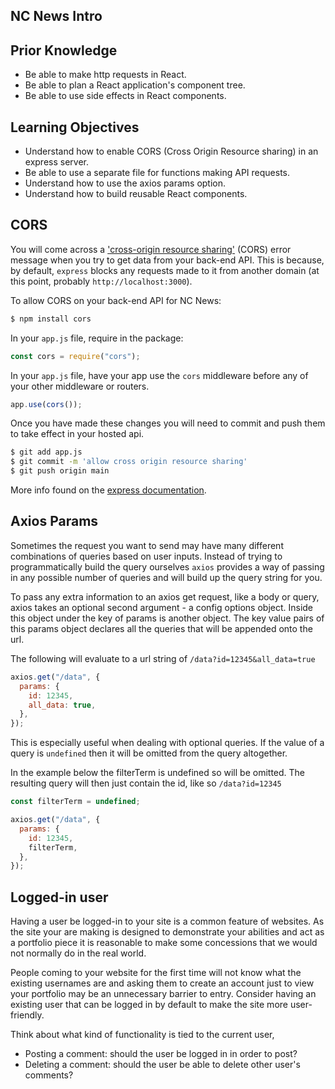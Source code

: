 ## NC News Intro

## Prior Knowledge

- Be able to make http requests in React.
- Be able to plan a React application's component tree.
- Be able to use side effects in React components.

## Learning Objectives

- Understand how to enable CORS (Cross Origin Resource sharing) in an express server.
- Be able to use a separate file for functions making API requests.
- Understand how to use the axios params option.
- Understand how to build reusable React components.

## CORS

You will come across a ['cross-origin resource sharing'](https://developer.mozilla.org/en-US/docs/Web/HTTP/CORS) (CORS) error message when you try to get data from your back-end API. This is because, by default, `express` blocks any requests made to it from another domain (at this point, probably `http://localhost:3000`).

To allow CORS on your back-end API for NC News:

```bash
$ npm install cors
```

In your `app.js` file, require in the package:

```js
const cors = require("cors");
```

In your `app.js` file, have your app use the `cors` middleware before any of your other middleware or routers.

```js
app.use(cors());
```

Once you have made these changes you will need to commit and push them to take effect in your hosted api.

```sh
$ git add app.js
$ git commit -m 'allow cross origin resource sharing'
$ git push origin main
```

More info found on the [express documentation](https://expressjs.com/en/resources/middleware/cors.html).

## Axios Params

Sometimes the request you want to send may have many different combinations of queries based on user inputs. Instead of trying to programmatically build the query ourselves `axios` provides a way of passing in any possible number of queries and will build up the query string for you.

To pass any extra information to an axios get request, like a body or query, axios takes an optional second argument - a config options object.
Inside this object under the key of params is another object. The key value pairs of this params object declares all the queries that will be appended onto the url.

The following will evaluate to a url string of `/data?id=12345&all_data=true`

```js
axios.get("/data", {
  params: {
    id: 12345,
    all_data: true,
  },
});
```

This is especially useful when dealing with optional queries. If the value of a query is `undefined` then it will be omitted from the query altogether.

In the example below the filterTerm is undefined so will be omitted. The resulting query will then just contain the id, like so `/data?id=12345`

```js
const filterTerm = undefined;

axios.get("/data", {
  params: {
    id: 12345,
    filterTerm,
  },
});
```

## Logged-in user

Having a user be logged-in to your site is a common feature of websites. As the site your are making is designed to demonstrate your abilities and act as a portfolio piece it is reasonable to make some concessions that we would not normally do in the real world.

People coming to your website for the first time will not know what the existing usernames are and asking them to create an account just to view your portfolio may be an unnecessary barrier to entry. Consider having an existing user that can be logged in by default to make the site more user-friendly.

Think about what kind of functionality is tied to the current user,

- Posting a comment: should the user be logged in in order to post?
- Deleting a comment: should the user be able to delete other user's comments?

